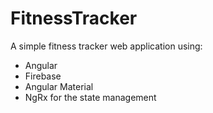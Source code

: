 # FitnessTracker

A simple fitness tracker web application using:  
- Angular  
- Firebase  
- Angular Material  
- NgRx for the state management
